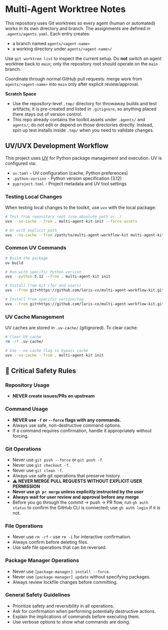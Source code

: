 # Multi-Agent Worktree Notes

This repository uses Git worktrees so every agent (human or automated) works in
its own directory and branch. The assignments are defined in
`.agents/agents.yaml`. Each entry creates:

- a branch named `agents/<agent-name>`
- a working directory under `agents/<agent-name>/`

Use `git worktree list` to inspect the current setup. Do **not** switch an agent
worktree back to `main`; only the repository root should operate on the `main`
branch.

Coordinate through normal GitHub pull requests: merge work from
`agents/<agent-name>` into `main` only after explicit review/approval.

**Scratch Space**
- Use the repository-level `.tmp/` directory for throwaway builds and test artifacts; it is pre-created and listed in `.gitignore`, so anything placed there stays out of version control.
- This repo already contains the toolkit assets under `.agents/` and `agents/`; do not edit or depend on those directories directly. Instead, spin up test installs inside `.tmp/` when you need to validate changes.

## UV/UVX Development Workflow

This project uses [UV](https://docs.astral.sh/uv/) for Python package management and execution. UV is configured via:
- `uv.toml` - UV configuration (cache, Python preferences)
- `.python-version` - Python version specification (3.12)
- `pyproject.toml` - Project metadata and UV tool settings

### Testing Local Changes

When testing local changes to the toolkit, use `uvx` with the local package:

```bash
# Test from repository root (use absolute path or .)
uvx --no-cache --from . multi-agent-kit init --force-assets

# Or with explicit path
uvx --no-cache --from /path/to/multi-agent-workflow-kit multi-agent-kit init --force-assets
```

### Common UV Commands

```bash
# Build the package
uv build

# Run with specific Python version
uvx --python 3.12 --from . multi-agent-kit init

# Install from Git (for end users)
uvx --from git+https://github.com/laris-co/multi-agent-workflow-kit.git@main multi-agent-kit init

# Install from specific version/tag
uvx --from git+https://github.com/laris-co/multi-agent-workflow-kit.git@v0.2.6-alpha multi-agent-kit init
```

### UV Cache Management

UV caches are stored in `.uv-cache/` (gitignored). To clear cache:

```bash
# Clear UV cache
rm -rf .uv-cache/

# Use --no-cache flag to bypass cache
uvx --no-cache --from . multi-agent-kit init
```

## 🔴 Critical Safety Rules

### Repository Usage
-   **NEVER create issues/PRs on upstream**

### Command Usage
-   **NEVER use `-f` or `--force` flags with any commands.**
-   Always use safe, non-destructive command options.
-   If a command requires confirmation, handle it appropriately without forcing.

### Git Operations
-   Never use `git push --force` or `git push -f`.
-   Never use `git checkout -f`.
-   Never use `git clean -f`.
-   Always use safe git operations that preserve history.
-   **⚠️ NEVER MERGE PULL REQUESTS WITHOUT EXPLICIT USER PERMISSION**
-   **Never use `gh pr merge` unless explicitly instructed by the user**
-   **Always wait for user review and approval before any merge**
-   Before you go through the commit -> push -> PR flow, run `gh auth status` to confirm the GitHub CLI is connected; use `gh auth login` if it is not.

### File Operations
-   Never use `rm -rf` - use `rm -i` for interactive confirmation.
-   Always confirm before deleting files.
-   Use safe file operations that can be reversed.

### Package Manager Operations
-   Never use `[package-manager] install --force`.
-   Never use `[package-manager] update` without specifying packages.
-   Always review lockfile changes before committing.

### General Safety Guidelines
-   Prioritize safety and reversibility in all operations.
-   Ask for confirmation when performing potentially destructive actions.
-   Explain the implications of commands before executing them.
-   Use verbose options to show what commands are doing.
